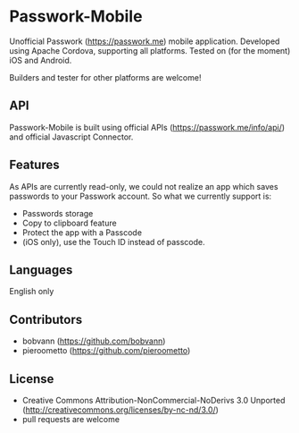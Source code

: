 # Passwork-Mobile

Unofficial Passwork (https://passwork.me) mobile application.
Developed using Apache Cordova, supporting all platforms.
Tested on (for the moment) iOS and Android.

Builders and tester for other platforms are welcome!

## API
Passwork-Mobile is built using official APIs (https://passwork.me/info/api/) and official Javascript Connector.

## Features

As APIs are currently read-only, we could not realize an app which saves passwords to your Passwork account.
So what we currently support is:
- Passwords storage
- Copy to clipboard feature
- Protect the app with a Passcode
- (iOS only), use the Touch ID instead of passcode.
 
## Languages
English only

## Contributors

- bobvann (https://github.com/bobvann)
- pieroometto (https://github.com/pieroometto)

## License

- Creative Commons Attribution-NonCommercial-NoDerivs 3.0 Unported  (http://creativecommons.org/licenses/by-nc-nd/3.0/)
- pull requests are welcome
